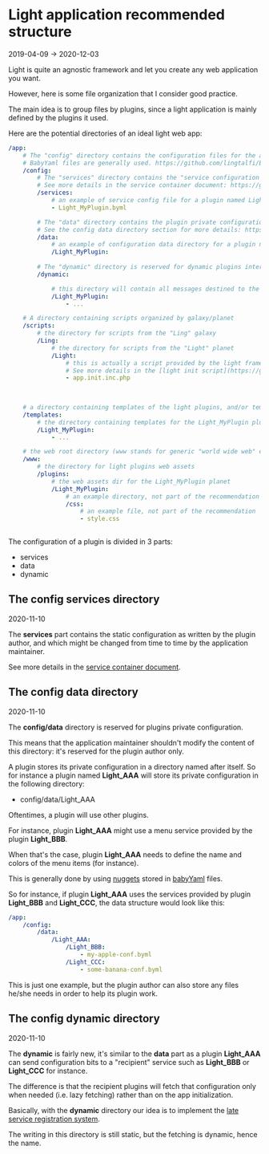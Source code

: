 Light application recommended structure
=============
2019-04-09 -> 2020-12-03




Light is quite an agnostic framework and let you create any web application you want.

However, here is some file organization that I consider good practice.

The main idea is to group files by plugins, since a light application is mainly defined by the plugins it used.


Here are the potential directories of an ideal light web app:



```yaml
/app:
    # The "config" directory contains the configuration files for the app.
    # BabyYaml files are generally used. https://github.com/lingtalfi/BabyYaml
    /config:                                
        # The "services" directory contains the "service configuration files".
        # See more details in the service container document: https://github.com/lingtalfi/Light/blob/master/personal/mydoc/pages/light-service-container.md
        /services:                          
            # an example of service config file for a plugin named Light_MyPlugin  
            - Light_MyPlugin.byml           

        # The "data" directory contains the plugin private configuration.
        # See the config data directory section for more details: https://github.com/lingtalfi/Light/blob/master/personal/mydoc/pages/light-application-recommended-structure.md#the-config-data-directory
        /data:                              
            # an example of configuration data directory for a plugin named Light_MyPlugin 
            /Light_MyPlugin:
                
        # The "dynamic" directory is reserved for dynamic plugins intercommunication
        /dynamic:                           

            # this directory will contain all messages destined to the Light_MyPlugin plugin 
            /Light_MyPlugin:                
                - ...

    # A directory containing scripts organized by galaxy/planet            
    /scripts:
        # the directory for scripts from the "Ling" galaxy 
        /Ling:
            # the directory for scripts from the "Light" planet 
            /Light:
                # this is actually a script provided by the light framework. It basically initializes the app. 
                # See more details in the [light init script](https://github.com/lingtalfi/Light/blob/master/personal/mydoc/pages/light-init-script.md)
                - app.init.inc.php 
                

        
    # a directory containing templates of the light plugins, and/or templates in general
    /templates:                             
        # the directory containing templates for the Light_MyPlugin plugin 
        /Light_MyPlugin:                    
            - ...

    # the web root directory (www stands for generic "world wide web" expression, not for the specific www domain name)
    /www:                                   
        # the directory for light plugins web assets
        /plugins:                           
            # the web assets dir for the Light_MyPlugin planet
            /Light_MyPlugin:                
                # an example directory, not part of the recommendation
                /css:                       
                    # an example file, not part of the recommendation
                    - style.css             
                                                               
```




The configuration of a plugin is divided in 3 parts:
- services 
- data 
- dynamic



The config services directory
---------
2020-11-10

The **services** part contains the static configuration as written by the plugin author,
and which might be changed from time to time by the application maintainer.

See more details in the [service container document](https://github.com/lingtalfi/Light/blob/master/personal/mydoc/pages/light-service-container.md).




The config data directory
---------
2020-11-10


The **config/data** directory is reserved for plugins private configuration.

This means that the application maintainer shouldn't modify the content of this directory: it's reserved for the plugin author only.

A plugin stores its private configuration in a directory named after itself.
So for instance a plugin named **Light_AAA** will store its private configuration in the following directory:

- config/data/Light_AAA


Oftentimes, a plugin will use other plugins.

For instance, plugin **Light_AAA** might use a menu service provided by the plugin **Light_BBB**.

When that's the case, plugin **Light_AAA** needs to define the name and colors of the menu items (for instance).

This is generally done by using [nuggets](https://github.com/lingtalfi/Light/blob/master/personal/mydoc/pages/nomenclature.md#nugget)
stored in [babyYaml](https://github.com/lingtalfi/BabyYaml) files.


So for instance, if plugin **Light_AAA** uses the services provided by plugin **Light_BBB** and **Light_CCC**, the data structure would look like this:


```yaml
/app:
    /config:
        /data:
            /Light_AAA:
                /Light_BBB:
                    - my-apple-conf.byml
                /Light_CCC:
                    - some-banana-conf.byml
``` 

This is just one example, but the plugin author can also store any files he/she needs in order to help its plugin work.



The config dynamic directory
---------
2020-11-10


The **dynamic** is fairly new, it's similar to the **data** part as a plugin **Light_AAA** can send configuration bits to a "recipient" service such
as **Light_BBB** or **Light_CCC** for instance. 

The difference is that the recipient plugins will fetch that configuration only when needed (i.e. lazy fetching) rather than
on the app initialization.

Basically, with the **dynamic** directory our idea is to implement the [late service registration system](https://github.com/lingtalfi/Light/blob/master/personal/mydoc/pages/design/late-service-registration.md). 

The writing in this directory is still static, but the fetching is dynamic, hence the name.













